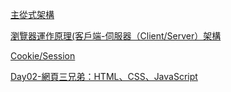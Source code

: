 [主從式架構](https://zh.m.wikipedia.org/zh-tw/%E4%B8%BB%E5%BE%9E%E5%BC%8F%E6%9E%B6%E6%A7%8B)

[瀏覽器運作原理(客戶端-伺服器（Client/Server）架構](https://grantliblog.com/2020/02/23/1202/)

[Cookie/Session](https://blog.yyisyou.tw/5d272c64/)

[Day02-網頁三兄弟：HTML、CSS、JavaScript](https://ithelp.ithome.com.tw/m/articles/10202326)
